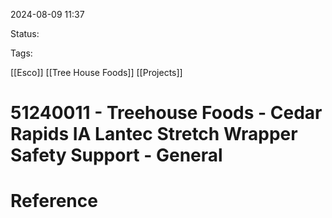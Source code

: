 
2024-08-09 11:37

Status:

Tags:

[[Esco]] 
[[Tree House Foods]]
[[Projects]]

# 51240011 - Treehouse Foods - Cedar Rapids IA Lantec Stretch Wrapper Safety Support - General


# Reference
